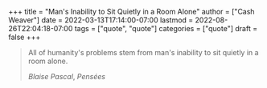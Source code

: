 +++
title = "Man's Inability to Sit Quietly in a Room Alone"
author = ["Cash Weaver"]
date = 2022-03-13T17:14:00-07:00
lastmod = 2022-08-26T22:04:18-07:00
tags = ["quote", "quote"]
categories = ["quote"]
draft = false
+++

> All of humanity's problems stem from man's inability to sit quietly in a room alone.
>
> _Blaise Pascal_, _Pensées_
